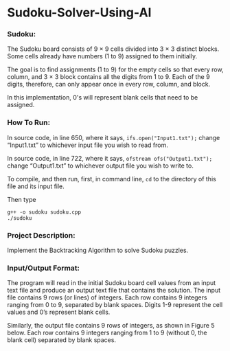 # Sudoku-Solver-Using-AI

### Sudoku: 
The Sudoku board consists of 9 × 9 cells divided into 3 × 3 distinct blocks. 
Some cells already have numbers (1 to 9) assigned to them initially.

The goal is to find assignments (1 to 9) for the empty cells so that every row, column, and 
3 × 3 block contains all the digits from 1 to 9. 
Each of the 9 digits, therefore, can only appear once in every row, column, and block. 

In this implementation, 0's will represent blank cells that need to be assigned. 

### How To Run: 
In source code, in line 650, where it says, 
`ifs.open("Input1.txt");`
change “Input1.txt” to whichever input file you wish to read from. 

In source code, in line 722, where it says, 
`ofstream ofs("Output1.txt");`
change “Output1.txt” to whichever output file you wish to write to. 

To compile, and then run, first, in command line, `cd` to the directory of this file and its input file. 

Then type 
```
g++ -o sudoku sudoku.cpp 
./sudoku
```

### Project Description: 
Implement the Backtracking Algorithm to solve Sudoku puzzles.

### Input/Output Format: 
The program will read in the initial Sudoku board cell values from an input text file and 
produce an output text file that contains the solution. The input file contains 9 rows (or 
lines) of integers. Each row contains 9 integers ranging from 0 to 9, separated by blank spaces. 
Digits 1-9 represent the cell values and 0’s represent blank cells. 

Similarly, the output file contains 9 rows of integers, as shown in Figure 5 below. Each row contains 
9 integers ranging from 1 to 9 (without 0, the blank cell) separated by blank spaces.
